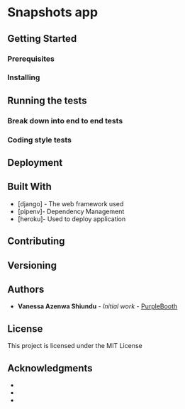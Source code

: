 # Snapshots app



## Getting Started



### Prerequisites



### Installing



## Running the tests



### Break down into end to end tests



### Coding style tests



## Deployment



## Built With

* [django] - The web framework used
* [pipenv]- Dependency Management
* [heroku]- Used to deploy application

## Contributing



## Versioning



## Authors

* **Vanessa Azenwa Shiundu** - *Initial work* - [PurpleBooth](https://github.com/NessaAz)


## License

This project is licensed under the MIT License 

## Acknowledgments

* 
* 
* 
